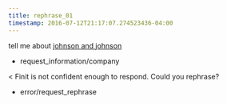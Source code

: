 ```yaml
---
title: rephrase_01
timestamp: 2016-07-12T21:17:07.274523436-04:00
---
```


tell me about [johnson and johnson](company_name)
* request_information/company

< Finit is not confident enough to respond. Could you rephrase?
* error/request_rephrase
